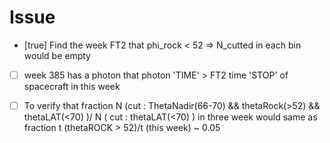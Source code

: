 # Issue
* [true] Find the week FT2 that phi_rock < 52 => N_cutted in each bin would be empty
* [ ] week 385 has a photon that photon 'TIME' > FT2 time 'STOP' of spacecraft in this week
<!-- * [ ] Pick a week that livetime_cut_week/livetime_week ~ 0.1 or 0.05 => we suppose to get N_cutted_week/N_week ~ 0.05 : But we got ~ (25/3)/(5000/300) ~ 0.5 not 0.05 !!! (should same week) -->
* [ ] To verify that fraction N (cut : ThetaNadir(66-70) && thetaRock(>52) && thetaLAT(<70) )/ N ( cut : thetaLAT(<70) ) in three week would same as fraction t (thetaROCK > 52)/t (this week) ~ 0.05